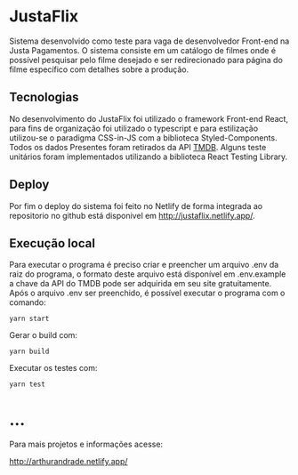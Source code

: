 # JustaFlix

Sistema desenvolvido como teste para vaga de desenvolvedor Front-end na Justa Pagamentos. O sistema consiste em um catálogo de filmes onde é possível pesquisar pelo filme desejado e ser redirecionado para página do filme específico com detalhes sobre a produção.

## Tecnologias

No desenvolvimento do JustaFlix foi utilizado o framework Front-end React, para fins de organização foi utilizado o typescript e para estilização utilizou-se o paradigma CSS-in-JS com a biblioteca Styled-Components. Todos os dados Presentes foram retirados da API [TMDB](https://www.themoviedb.org/?language=pt-BR). Alguns teste unitários foram implementados utilizando a biblioteca React Testing Library.

## Deploy
Por fim o deploy do sistema foi feito no Netlify de forma integrada ao repositorio no github está disponivel em http://justaflix.netlify.app/.


## Execução local

Para executar o programa é preciso criar e preencher um arquivo .env da raiz do programa, o formato deste arquivo está disponível em .env.example a chave da API do TMDB pode ser adquirida em seu site gratuitamente.
Após o arquivo .env ser preenchido, é possível executar o programa com o comando: 

`yarn start`

Gerar o build com:

`yarn build`

Executar os testes com:

`yarn test`

# ...

Para mais projetos e informações acesse:

http://arthurandrade.netlify.app/
